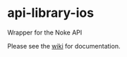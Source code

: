 # api-library-ios
Wrapper for the Noke API

Please see the [wiki](https://github.com/noke-llc/api-library-ios/wiki) for documentation.

